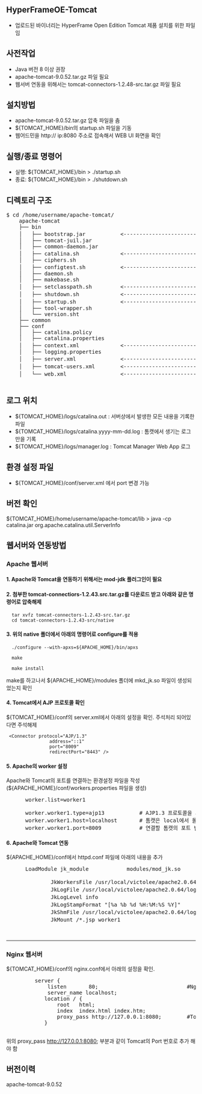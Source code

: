 ## HyperFrameOE-Tomcat

- 업로드된 바이너리는 HyperFrame Open Edition Tomcat 제품 설치를 위한 파일임

## 사전작업

- Java 버전 8 이상 권장
- apache-tomcat-9.0.52.tar.gz 파일 필요
- 웹서버 연동을 위해서는 tomcat-connectors-1.2.48-src.tar.gz 파일 필요

## 설치방법

- apache-tomcat-9.0.52.tar.gz 압축 파일을 춤
- ${TOMCAT_HOME}/bin의 startup.sh 파일을 기동
- 웹어드민을 http:// ip:8080 주소로 접속해서 WEB UI 화면을 확인

## 실행/종료 명령어

- 실행: ${TOMCAT_HOME}/bin > ./startup.sh
- 종료: ${TOMCAT_HOME}/bin > ./shutdown.sh 

## 디렉토리 구조

<pre>
$ cd /home/username/apache-tomcat/
    apache-tomcat
    ├── bin
    │   ├── bootstrap.jar           <----------------------- tomcat 서버가 구동될 때 사용되는 main( ) 메소드 포함
    │   ├── tomcat-juil.jar
    │   ├── common-daemon.jar
    │   ├── catalina.sh             <----------------------- CATALINA 서버의 제어 스크립트
    │   ├── ciphers.sh
    │   ├── configtest.sh           <----------------------- CATALINA 서버의 설정 스크립트
    │   ├── daemon.sh
    │   ├── makebase.sh
    │   ├── setclasspath.sh         <----------------------- JAVA_HOME 또는 JRE_HOME이 세팅되지 않았을 경우 세팅
    │   ├── shutdown.sh             <----------------------- CATALINA 서버를 중지하는 스크립트
    │   ├── startup.sh              <----------------------- CATALINA 서버를 시작하는 스크립트
    │   ├── tool-wrapper.sh
    │   └── version.sht
    ├── common
    ├── conf
    │   ├── catalina.policy
    │   ├── catalina.properties	
    │   ├── context.xml             <----------------------- 세션, 쿠키 저장 경로등을 지정하는 설정 파일
    │   ├── logging.properties	
    │   ├── server.xml              <----------------------- Tomcat 설정에서 가장 중요, Service, Connertor 등과 같은 주요 기능 설정 가능
    │   ├── tomcat-users.xml        <----------------------- Tomcat 의 manager 기능을 사용하기 위해 사용자 권한을 설정	
    │   └── web.xml                 <----------------------- Tomcat의 환경설정 파일	   
 </pre>

## 로그 위치 

- ${TOMCAT_HOME}/logs/catalina.out : 서버상에서 발생한 모든 내용을 기록한 파일
- ${TOMCAT_HOME}/logs/catalina.yyyy-mm-dd.log : 톰캣에서 생기는 로그만을 기록
- ${TOMCAT_HOME}/logs/manager.log : Tomcat Manager Web App 로그

## 환경 설정 파일

- ${TOMCAT_HOME}/conf/server.xml
      <Connector port="8080" protocol="HTTP/1.1" connectionTimeout="20000" redirectPort="8443" /> 에서 port 변경 가능

## 버전 확인

${TOMCAT_HOME}/home/username/apache-tomcat/lib > java -cp catalina.jar org.apache.catalina.util.ServerInfo

## 웹서버와 연동방법

### Apache 웹서버

#### 1. Apache와 Tomcat을 연동하기 위해서는 mod-jdk 플러그인이 필요
#### 2. 첨부한 tomcat-connectiors-1.2.43.src.tar.gz를 다운로드 받고 아래와 같은 명령어로 압축해제

      tar xvfz tomcat-connectors-1.2.43-src.tar.gz
      cd tomcat-connectors-1.2.43-src/native

#### 3. 위의 native 폴더에서 아래의 명령어로 configure를 적용

      ./configure --with-apxs=${APACHE_HOME}/bin/apxs
      
      make
      
      make install

make를 하고나서 ${APACHE_HOME}/modules 폴더에 mkd_jk.so 파일이 생성되었는지 확인

#### 4. Tomcat에서 AJP 프로토콜 확인

${TOMCAT_HOME}/conf의 server.xml에서 아래의 설정을 확인. 주석처리 되어있다면 주석해제

     <Connector protocol="AJP/1.3"
                    address="::1"
                    port="8009"
                    redirectPort="8443" />


#### 5. Apache의 worker 설정

Apache와 Tomcat의 포트를 연결하는 환경설정 파일을 작성 (${APACHE_HOME}/conf/workers.properties 파일을 생성)

<pre>
      worker.list=worker1

      worker.worker1.type=ajp13		      # AJP1.3 프로토콜을 사용
      worker.worker1.host=localhost	      # 톰캣은 local에서 돌고 있습니다.
      worker.worker1.port=8009	  	      # 연결할 톰캣의 포트 번호
</pre>

#### 6. Apache와 Tomcat 연동

${APACHE_HOME}/conf에서 httpd.conf 파일에 아래의 내용을 추가

<pre>
      LoadModule jk_module            modules/mod_jk.so
      <IfModule mod_jk.c>
              JkWorkersFile /usr/local/victolee/apache2.0.64/conf/workers.properties    # 실행파일
              JkLogFile /usr/local/victolee/apache2.0.64/logs/mod_jk.log                # 로그 경로
              JkLogLevel info                                                           # 로그레벨 설정
              JkLogStampFormat "[%a %b %d %H:%M:%S %Y]"                                 # 로그 포맷
              JkShmFile /usr/local/victolee/apache2.0.64/logs/mod_jk.shm                # 공유파일
              JkMount /*.jsp worker1                                                    # /*.jsp 파일은 worker1에게 넘긴다         
      </IfModule>

</pre>
----------------------------------------

### Nginx 웹서버
${TOMCAT_HOME}/conf의 nginx.conf에서 아래의 설정을 확인.

<pre>
         server {
             listen       80;                            #Nginx Port
             server_name localhost;
            location / {
                root   html;
                index  index.html index.htm;
                proxy_pass http://127.0.0.1:8080;        #Tomcat Port
            }

</pre>

위의 proxy_pass http://127.0.0.1:8080; 부분과 같이 Tomcat의 Port 번호로 추가 해야 함

## 버전이력

apache-tomcat-9.0.52
